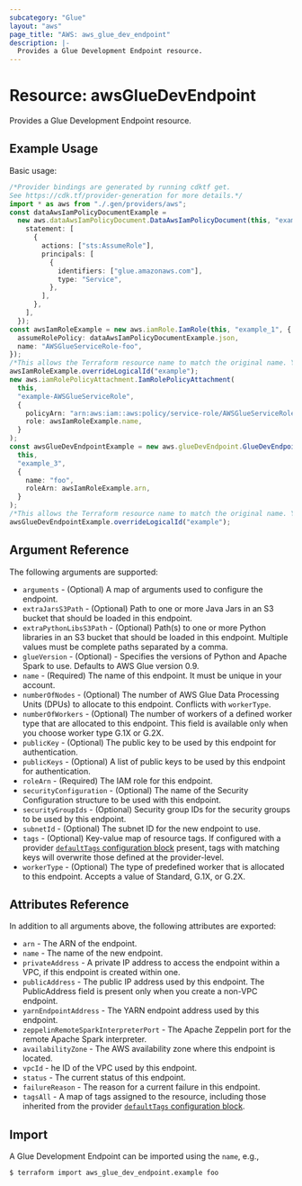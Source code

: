 ```yaml
---
subcategory: "Glue"
layout: "aws"
page_title: "AWS: aws_glue_dev_endpoint"
description: |-
  Provides a Glue Development Endpoint resource.
---
```


# Resource: awsGlueDevEndpoint

Provides a Glue Development Endpoint resource.

## Example Usage

Basic usage:

```typescript
/*Provider bindings are generated by running cdktf get.
See https://cdk.tf/provider-generation for more details.*/
import * as aws from "./.gen/providers/aws";
const dataAwsIamPolicyDocumentExample =
  new aws.dataAwsIamPolicyDocument.DataAwsIamPolicyDocument(this, "example", {
    statement: [
      {
        actions: ["sts:AssumeRole"],
        principals: [
          {
            identifiers: ["glue.amazonaws.com"],
            type: "Service",
          },
        ],
      },
    ],
  });
const awsIamRoleExample = new aws.iamRole.IamRole(this, "example_1", {
  assumeRolePolicy: dataAwsIamPolicyDocumentExample.json,
  name: "AWSGlueServiceRole-foo",
});
/*This allows the Terraform resource name to match the original name. You can remove the call if you don't need them to match.*/
awsIamRoleExample.overrideLogicalId("example");
new aws.iamRolePolicyAttachment.IamRolePolicyAttachment(
  this,
  "example-AWSGlueServiceRole",
  {
    policyArn: "arn:aws:iam::aws:policy/service-role/AWSGlueServiceRole",
    role: awsIamRoleExample.name,
  }
);
const awsGlueDevEndpointExample = new aws.glueDevEndpoint.GlueDevEndpoint(
  this,
  "example_3",
  {
    name: "foo",
    roleArn: awsIamRoleExample.arn,
  }
);
/*This allows the Terraform resource name to match the original name. You can remove the call if you don't need them to match.*/
awsGlueDevEndpointExample.overrideLogicalId("example");

```

## Argument Reference

The following arguments are supported:

* `arguments` - (Optional) A map of arguments used to configure the endpoint.
* `extraJarsS3Path` - (Optional) Path to one or more Java Jars in an S3 bucket that should be loaded in this endpoint.
* `extraPythonLibsS3Path` - (Optional) Path(s) to one or more Python libraries in an S3 bucket that should be loaded in this endpoint. Multiple values must be complete paths separated by a comma.
* `glueVersion` - (Optional) -  Specifies the versions of Python and Apache Spark to use. Defaults to AWS Glue version 0.9.
* `name` - (Required) The name of this endpoint. It must be unique in your account.
* `numberOfNodes` - (Optional) The number of AWS Glue Data Processing Units (DPUs) to allocate to this endpoint. Conflicts with `workerType`.
* `numberOfWorkers` - (Optional) The number of workers of a defined worker type that are allocated to this endpoint. This field is available only when you choose worker type G.1X or G.2X.
* `publicKey` - (Optional) The public key to be used by this endpoint for authentication.
* `publicKeys` - (Optional) A list of public keys to be used by this endpoint for authentication.
* `roleArn` - (Required) The IAM role for this endpoint.
* `securityConfiguration` - (Optional) The name of the Security Configuration structure to be used with this endpoint.
* `securityGroupIds` - (Optional) Security group IDs for the security groups to be used by this endpoint.
* `subnetId` - (Optional) The subnet ID for the new endpoint to use.
* `tags` - (Optional) Key-value map of resource tags. If configured with a provider [`defaultTags` configuration block](https://registry.terraform.io/providers/hashicorp/aws/latest/docs#default_tags-configuration-block) present, tags with matching keys will overwrite those defined at the provider-level.
* `workerType` - (Optional) The type of predefined worker that is allocated to this endpoint. Accepts a value of Standard, G.1X, or G.2X.

## Attributes Reference

In addition to all arguments above, the following attributes are exported:

* `arn` - The ARN of the endpoint.
* `name` - The name of the new endpoint.
* `privateAddress` - A private IP address to access the endpoint within a VPC, if this endpoint is created within one.
* `publicAddress` - The public IP address used by this endpoint. The PublicAddress field is present only when you create a non-VPC endpoint.
* `yarnEndpointAddress` - The YARN endpoint address used by this endpoint.
* `zeppelinRemoteSparkInterpreterPort` - The Apache Zeppelin port for the remote Apache Spark interpreter.
* `availabilityZone` - The AWS availability zone where this endpoint is located.
* `vpcId` - he ID of the VPC used by this endpoint.
* `status` - The current status of this endpoint.
* `failureReason` - The reason for a current failure in this endpoint.
* `tagsAll` - A map of tags assigned to the resource, including those inherited from the provider [`defaultTags` configuration block](https://registry.terraform.io/providers/hashicorp/aws/latest/docs#default_tags-configuration-block).

## Import

A Glue Development Endpoint can be imported using the `name`, e.g.,

```console
$ terraform import aws_glue_dev_endpoint.example foo
```
